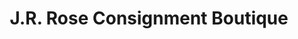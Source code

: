 ---
title: "J.R. Rose Consignment Boutique"
url: /norwich/j-r-rose-consignment-boutique/
shop: antiques
---